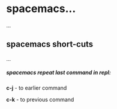 # spacemacs...
...
## spacemacs short-cuts
...
##### spacemacs repeat last command in repl:

**c-j** - to earlier command

**c-k** - to previous command
